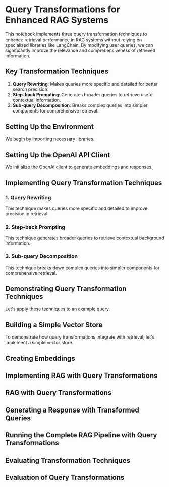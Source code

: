 # Query Transformations for Enhanced RAG Systems

This notebook implements three query transformation techniques to enhance retrieval performance in RAG systems without relying on specialized libraries like LangChain. By modifying user queries, we can significantly improve the relevance and comprehensiveness of retrieved information.

## Key Transformation Techniques

1. **Query Rewriting**: Makes queries more specific and detailed for better search precision.
2. **Step-back Prompting**: Generates broader queries to retrieve useful contextual information.
3. **Sub-query Decomposition**: Breaks complex queries into simpler components for comprehensive retrieval.

## Setting Up the Environment
We begin by importing necessary libraries.

## Setting Up the OpenAI API Client
We initialize the OpenAI client to generate embeddings and responses.

## Implementing Query Transformation Techniques
### 1. Query Rewriting
This technique makes queries more specific and detailed to improve precision in retrieval.

### 2. Step-back Prompting
This technique generates broader queries to retrieve contextual background information.

### 3. Sub-query Decomposition
This technique breaks down complex queries into simpler components for comprehensive retrieval.

## Demonstrating Query Transformation Techniques
Let's apply these techniques to an example query.

## Building a Simple Vector Store
To demonstrate how query transformations integrate with retrieval, let's implement a simple vector store.

## Creating Embeddings

## Implementing RAG with Query Transformations

## RAG with Query Transformations

## Generating a Response with Transformed Queries

## Running the Complete RAG Pipeline with Query Transformations

## Evaluating Transformation Techniques

## Evaluation of Query Transformations
